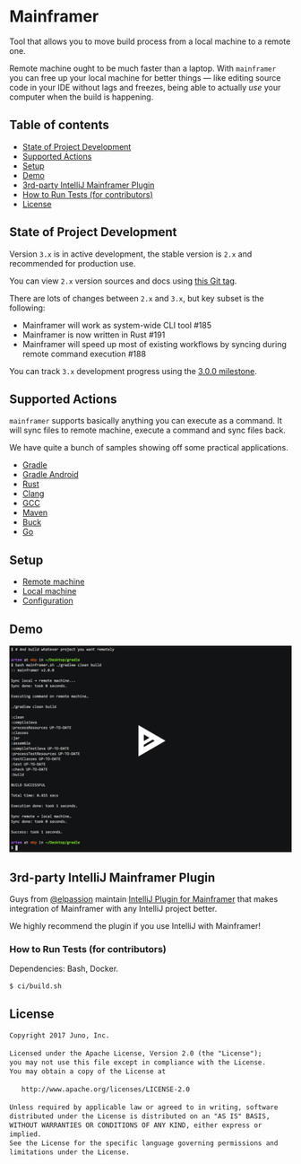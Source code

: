 # Mainframer

Tool that allows you to move build process from a local machine to a remote one.

Remote machine ought to be much faster than a laptop. 
With `mainframer` you can free up your local machine for better things —
like editing source code in your IDE without lags and
freezes, being able to actually _use_ your computer when the build is happening.

## Table of contents

- [State of Project Development](#state-of-project-development)
- [Supported Actions](#supported-actions)
- [Setup](#setup)
- [Demo](#demo)
- [3rd-party IntelliJ Mainframer Plugin](#3rd-party-intellij-mainframer-plugin)
- [How to Run Tests (for contributors)](#how-to-run-tests-for-contributors)
- [License](#license)

## State of Project Development

Version `3.x` is in active development, the stable version is `2.x` and recommended for production use.

You can view `2.x` version sources and docs using [this Git tag](https://github.com/gojuno/mainframer/tree/v2.1.0).

There are lots of changes between `2.x` and `3.x`, but key subset is the following:

- Mainframer will work as system-wide CLI tool #185
- Mainframer is now written in Rust #191
- Mainframer will speed up most of existing workflows by syncing during remote command execution #188

You can track `3.x` development progress using the [3.0.0 milestone](https://github.com/gojuno/mainframer/milestone/6).

## Supported Actions

`mainframer` supports basically anything you can execute as a command.
It will sync files to remote machine, execute a command and sync files back.

We have quite a bunch of samples showing off some practical applications.

* [Gradle](samples/gradle)
* [Gradle Android](samples/gradle-android)
* [Rust](samples/rust)
* [Clang](samples/clang)
* [GCC](samples/gcc)
* [Maven](samples/mvn)
* [Buck](samples/buck)
* [Go](samples/go)

## Setup

* [Remote machine](docs/SETUP_REMOTE.md)
* [Local machine](docs/SETUP_LOCAL.md)
* [Configuration](docs/CONFIGURATION.md)

## Demo

[![asciicast demo](samples/demo.png)](https://asciinema.org/a/101327)

## 3rd-party IntelliJ Mainframer Plugin

Guys from [@elpassion](https://github.com/elpassion) maintain [IntelliJ Plugin for Mainframer](https://github.com/elpassion/mainframer-intellij-plugin) that makes integration of Mainframer with any IntelliJ project better. 

We highly recommend the plugin if you use IntelliJ with Mainframer!

### How to Run Tests (for contributors)

Dependencies: Bash, Docker.

```console
$ ci/build.sh
```

## License

```
Copyright 2017 Juno, Inc.

Licensed under the Apache License, Version 2.0 (the "License");
you may not use this file except in compliance with the License.
You may obtain a copy of the License at

   http://www.apache.org/licenses/LICENSE-2.0

Unless required by applicable law or agreed to in writing, software
distributed under the License is distributed on an "AS IS" BASIS,
WITHOUT WARRANTIES OR CONDITIONS OF ANY KIND, either express or implied.
See the License for the specific language governing permissions and
limitations under the License.
```

